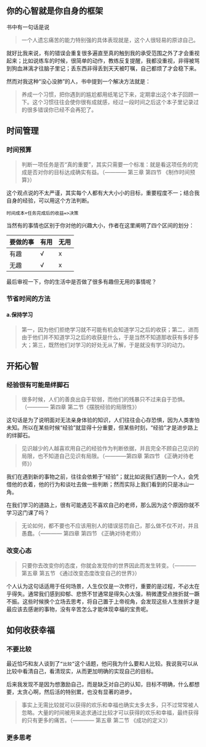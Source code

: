 ## 你的心智就是你自身的框架
书中有一句话是说
> 一个人遗忘痛苦的能力特别强的具体表现就是，这个人很轻易的原谅自己。

就好比我来说，有的错误会重复很多遍直至真的触到我的承受范围之外了才会重视起来；比如说练车的时候，很简单的动作，教练反复提醒，我都没重视，非得被骂到狗血淋漓才往脑子里记；丢东西非得丢到天天被叮嘱，自己都烦了才会稳下来。

然而对我这种“没心没肺”的人，书中提到一个解决方法就是：
> 养成一个习惯，把你遇到的尴尬都用纸笔记下来，定期拿出这个本子回顾一下。这个习惯往往会使你很有成就感，经过一段时间之后这个本子里记录过的很多错误你已经不会再犯了。
## 时间管理
### 时间预算
> 判断一项任务是否“真的重要”，其实只需要一个标准：就是看这项任务的完成是否对你的目标达成确实有益。（———— 第三章 第四节 《制作时间预算》）

这个观点说的不太严谨，其实每个人都有大大小小的目标，重要程度不一；结合我自身的经验，可以用这个方法判断。
```
时间成本+任务完成后的收益=>决策
```
当然有的事情也区别于你对他的兴趣大小，作者在这里阐明了四个区间的划分：

要做的事 |有用|无用
-|-|-|
有趣|√|x
无趣|√|x

最后审视一下，你的生活中是否做了很多有趣但无用的事情呢？
### 节省时间的方法
#### a.保持学习
> 第一，因为他们拒绝学习就不可能有机会知道学习之后的收获；第二，进而由于他们并不知道学习之后的收获是什么，于是当然不知道那收获有多好多大；第三，既然他们对学习的好处无从了解，于是就没有学习的动力。
## 开拓心智
### 经验很有可能是绊脚石
> 很多时候，人们的善良出自于软弱，而他们的残暴只不过来自于恐惧。（———— 第四章 第二节《摆脱经验的局限性》）

这句话是为了说明面对无法亲身体验的知识，人们往往会心存恐惧，因为人类害怕未知。所以在某些时候“经验”就显得十分重要，但某些时刻，“经验”才是进步路上的绊脚石。

> 见识越少的人越喜欢用自己的经验作为判断依据，并且完全不顾自己见识的局限，也不知道自己见识有局限。（————第四章 第四节 《正确对待老师》）

我们在遇到新的事物之前，往往会依赖于“经验”；就比如说我们遇到一个人，会凭借他的衣着，他的行为和谈吐去做一些判断；然而实际上我们看到的只是冰山一角。

在我们学习的道路上，很有可能遇见不喜欢自己的老师，那么因为这个原因你就不学习这门课了吗？

> 无论如何，都不要也不应该用别人的错误惩罚自己，那么做不仅不对，并且愚蠢。（———— 第四章 第四节 《正确对待老师》）
### 改变心态
> 只要你去改变你的态度，你就会发现你的世界因此而发生转变。（———— 第五章 第五节 《通过改变态度改变自己的世界》）

个人认为这句话适用于任何场景，人生仅仅是一次修行，重要的是过程，不必太在乎得失。通常我们感到抑郁、悲愤不甘通常是得失心太强，稍微遭受点挫折就一蹶不振。这些时候换个立场去思考，将自己置于上帝视角，会发现这些人生挫折才是最应该去感谢的事物，没有辛苦怎么才能体现幸福的宝贵呢。
## 如何收获幸福
### 不要比较
最近恰巧和友人谈到了`“比较”`这个话题，他问我为什么要和人比较。我说我可以从比较中看清自己，看清现实，从而更加明确的实现自己的目标。

后来我发现不是因为想激励自己，而是缺乏对自己的认知，目标不明确，什么都想要，太贪心啊，然后活的特别累，也没有显著的进步。
> 事实上无需比较就可以获得的欢乐和幸福也确实太多太多，只不过常常被人忽略。大量的时间被用来追求通过比较才可以获得的欢乐和幸福，最终获得的只有更多的痛苦。（———— 第五章 第二节 《成功的定义》）
### 更多思考
